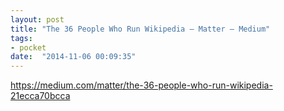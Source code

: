 ```yaml
---
layout: post
title: "The 36 People Who Run Wikipedia – Matter – Medium"
tags:
- pocket
date:  "2014-11-06 00:09:35"
---
```


https://medium.com/matter/the-36-people-who-run-wikipedia-21ecca70bcca

